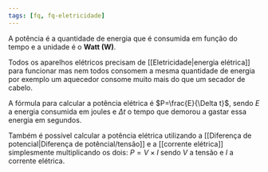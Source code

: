 ```yaml
---
tags: [fq, fq-eletricidade]
---
```


A potência é a quantidade de energia que é consumida em função do tempo e a unidade é o **Watt (W)**.

Todos os aparelhos elétricos precisam de [[Eletricidade|energia elétrica]] para funcionar mas nem todos  consomem a mesma quantidade de energia por exemplo um aquecedor consome muito mais do que um secador de cabelo.

A fórmula para calcular a potência elétrica é $P=\frac{E}{\Delta t}$, sendo $E$ a energia consumida em joules e $\Delta t$ o tempo que demorou a gastar essa energia em segundos.

Também é possível calcular a potência elétrica utilizando a [[Diferença de potencial|Diferença de potêncial/tensão]] e a [[corrente elétrica]] simplesmente multiplicando os dois: $P=V\times I$ sendo $V$ a tensão e $I$ a corrente elétrica.